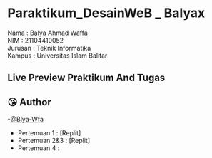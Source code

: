 # Paraktikum_DesainWeB _ Balyax
Nama : Balya Ahmad Waffa \
NIM : 21104410052 \
Jurusan : Teknik Informatika \
Kampus : Universitas Islam Balitar

## Live Preview Praktikum And Tugas
## 😘 Author
-[@Blya-Wfa](https://github.com/Balyax)

- Pertemuan 1 : [Replit]
- Pertemuan 2&3 : [Replit]
- Pertemuan 4 :

